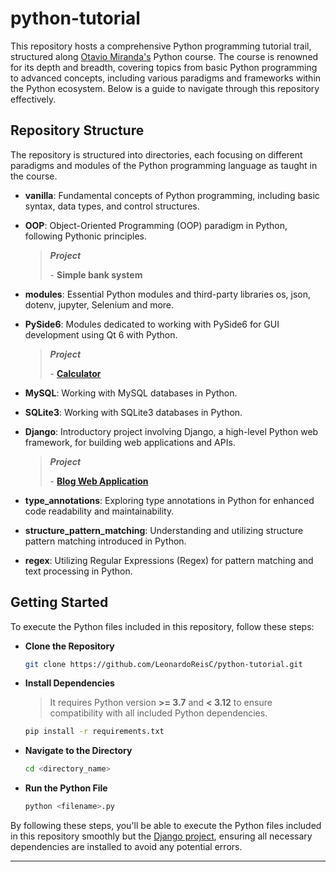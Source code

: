 # python-tutorial

This repository hosts a comprehensive Python programming tutorial trail, structured along [Otavio Miranda's](https://www.otaviomiranda.com.br) Python course. The course is renowned for its depth and breadth, covering topics from basic Python programming to advanced concepts, including various paradigms and frameworks within the Python ecosystem. Below is a guide to navigate through this repository effectively.

## Repository Structure

The repository is structured into directories, each focusing on different paradigms and modules of the Python programming language as taught in the course.

- **vanilla**: Fundamental concepts of Python programming, including basic syntax, data types, and control structures.

- **OOP**: Object-Oriented Programming (OOP) paradigm in Python, following Pythonic principles.

  > ***Project***
  > 
  > \- **Simple bank system**

- **modules**: Essential Python modules and third-party libraries os, json, dotenv, jupyter, Selenium and more.

- **PySide6**: Modules dedicated to working with PySide6 for GUI development using Qt 6 with Python.

  > ***Project***
  > 
  > \- [**Calculator**](https://github.com/LeonardoReisC/python-tutorial/tree/main/PySide6/calculator)

- **MySQL**: Working with MySQL databases in Python.

- **SQLite3**: Working with SQLite3 databases in Python.

- **Django**: Introductory project involving Django, a high-level Python web framework, for building web applications and APIs.
  
  > ***Project***
  > 
  > \- [**Blog Web Application**](https://github.com/LeonardoReisC/python-tutorial/tree/main/Django)

- **type_annotations**: Exploring type annotations in Python for enhanced code readability and maintainability.

- **structure_pattern_matching**: Understanding and utilizing structure pattern matching introduced in Python.

- **regex**: Utilizing Regular Expressions (Regex) for pattern matching and text processing in Python.

## Getting Started

To execute the Python files included in this repository, follow these steps:

- **Clone the Repository**

  ```bash
  git clone https://github.com/LeonardoReisC/python-tutorial.git
  ```

- **Install Dependencies** 

  > It requires Python version **>= 3.7** and **< 3.12** to ensure compatibility with all included Python dependencies.
  
  ```bash
  pip install -r requirements.txt
  ```

- **Navigate to the Directory**

  ```bash
  cd <directory_name>
  ```

- **Run the Python File**

  ```bash
  python <filename>.py
  ```

By following these steps, you'll be able to execute the Python files included in this repository smoothly but the [Django project](https://github.com/LeonardoReisC/python-tutorial/tree/main/Django), ensuring all necessary dependencies are installed to avoid any potential errors.

***
